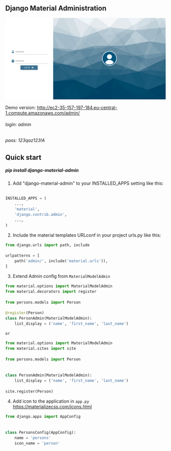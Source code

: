 ## Django Material Administration

![Layout](https://github.com/MaistrenkoAnton/django-material-admin/blob/master/app/demo/screens/login.png)


Demo version:
http://ec2-35-157-197-184.eu-central-1.compute.amazonaws.com/admin/

###### login: admin
###### pass: 123qaz123!A

Quick start
-----------

##### pip install django-material-admin

1. Add "django-material-admin" to your INSTALLED_APPS setting like this:

```python

INSTALLED_APPS = (
    ...,
    'material',
    'django.contrib.admin',
    ...,
)
```


2. Include the material templates URLconf in your project urls.py like this:

```python
from django.urls import path, include

urlpatterns = [
    path('admin/', include('material.urls')),
]
```

3. Extend Admin config from  `MaterialModelAdmin`

```python
from material.options import MaterialModelAdmin
from material.decorators import register

from persons.models import Person

@register(Person)
class PersonAdmin(MaterialModelAdmin):
    list_display = ('name', 'first_name', 'last_name')
```
    or
    
```python
from material.options import MaterialModelAdmin
from material.sites import site

from persons.models import Person


class PersonAdmin(MaterialModelAdmin):
    list_display = ('name', 'first_name', 'last_name')

site.register(Person)
 ```

4. Add icon to the application in `app.py`
https://materializecss.com/icons.html

```python
from django.apps import AppConfig


class PersonsConfig(AppConfig):
    name = 'persons'
    icon_name = 'person'
```
